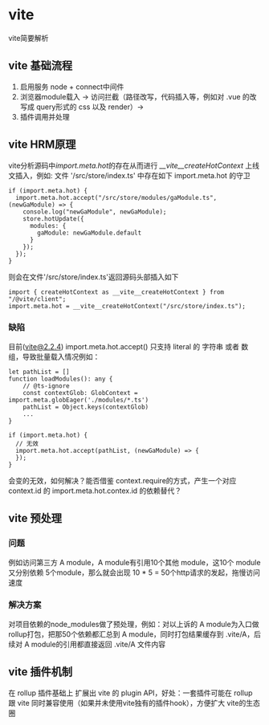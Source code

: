 # vite

vite简要解析

## vite 基础流程

1. 启用服务 node + connect中间件
2. 浏览器module载入 -> 访问拦截（路径改写，代码插入等，例如对 .vue 的改写成 query形式的 css 以及 render）->
3. 插件调用并处理

## vite HRM原理

vite分析源码中*import.meta.hot*的存在从而进行 *__vite__createHotContext* 上线文插入，例如:
文件 '/src/store/index.ts' 中存在如下 import.meta.hot 的守卫
```
if (import.meta.hot) {
  import.meta.hot.accept("/src/store/modules/gaModule.ts", (newGaModule) => {
    console.log("newGaModule", newGaModule);
    store.hotUpdate({
      modules: {
        gaModule: newGaModule.default
      }
    });
  });
}
```
则会在文件'/src/store/index.ts'返回源码头部插入如下
```
import { createHotContext as __vite__createHotContext } from "/@vite/client";
import.meta.hot = __vite__createHotContext("/src/store/index.ts");
```

### 缺陷

目前(vite@2.2.4) import.meta.hot.accept() 只支持 literal 的 字符串 或者 数组，导致批量载入情况例如：

```
let pathList = []
function loadModules(): any {
    // @ts-ignore
    const contextGlob: GlobContext = import.meta.globEager('./modules/*.ts')
    pathList = Object.keys(contextGlob)
    ...
}

if (import.meta.hot) {
  // 无效
  import.meta.hot.accept(pathList, (newGaModule) => {
  });
}
```
会变的无效，如何解决？能否借鉴 context.require的方式，产生一个对应 context.id 的 import.meta.hot.contex.id 的依赖替代？

## vite 预处理

### 问题
例如访问第三方 A module，A module有引用10个其他 module，这10个 module 又分别依赖 5个module，那么就会出现 10 * 5 = 50个http请求的发起，拖慢访问速度

### 解决方案
对项目依赖的node_modules做了预处理，例如：对以上诉的 A module为入口做rollup打包，把那50个依赖都汇总到 A module，同时打包结果缓存到 .vite/A，后续对 A module的引用都直接返回 .vite/A 文件内容

## vite 插件机制

在 rollup 插件基础上 扩展出 vite 的 plugin API，好处：一套插件可能在 rollup 跟 vite 同时兼容使用（如果并未使用vite独有的插件hook），方便扩大 vite的生态圈